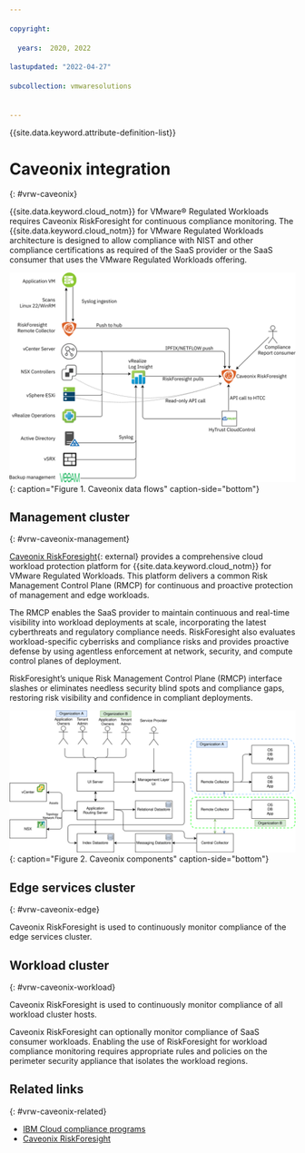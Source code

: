 ```yaml
---

copyright:

  years:  2020, 2022

lastupdated: "2022-04-27"

subcollection: vmwaresolutions


---
```


{{site.data.keyword.attribute-definition-list}}

# Caveonix integration
{: #vrw-caveonix}

{{site.data.keyword.cloud_notm}} for VMware® Regulated Workloads requires Caveonix RiskForesight for continuous compliance monitoring. The {{site.data.keyword.cloud_notm}} for VMware Regulated Workloads architecture is designed to allow compliance with NIST and other compliance certifications as required of the SaaS provider or the SaaS consumer that uses the VMware Regulated Workloads offering.

![Caveonix data flows](../../images/vrw-caveonix-data-flows.svg "Caveonix data flows"){: caption="Figure 1. Caveonix data flows" caption-side="bottom"}

## Management cluster
{: #vrw-caveonix-management}

[Caveonix RiskForesight](https://www.caveonix.com/){: external} provides a comprehensive cloud workload protection platform for {{site.data.keyword.cloud_notm}} for VMware Regulated Workloads. This platform delivers a common Risk Management Control Plane (RMCP) for continuous and proactive protection of management and edge workloads.

The RMCP enables the SaaS provider to maintain continuous and real-time visibility into workload deployments at scale, incorporating the latest cyberthreats and regulatory compliance needs. RiskForesight also evaluates workload-specific cyberrisks and compliance risks and provides proactive defense by using agentless enforcement at network, security, and compute control planes of deployment.

RiskForesight’s unique Risk Management Control Plane (RMCP) interface slashes or eliminates needless security blind spots and compliance gaps, restoring risk visibility and confidence in compliant deployments.

![IBM Cloud for VMware Regulated Workloads Caveonix](../../images/caveonix-app-components.svg "Caveonix components"){: caption="Figure 2. Caveonix components" caption-side="bottom"}

## Edge services cluster
{: #vrw-caveonix-edge}

Caveonix RiskForesight is used to continuously monitor compliance of the edge services cluster.

## Workload cluster
{: #vrw-caveonix-workload}

Caveonix RiskForesight is used to continuously monitor compliance of all workload cluster hosts.

Caveonix RiskForesight can optionally monitor compliance of SaaS consumer workloads. Enabling the use of RiskForesight for workload compliance monitoring requires appropriate rules and policies on the perimeter security appliance that isolates the workload regions.

## Related links
{: #vrw-caveonix-related}

* [IBM Cloud compliance programs](https://www.ibm.com/cloud/compliance)
* [Caveonix RiskForesight](/docs/vmwaresolutions?topic=vmwaresolutions-caveonix_considerations)
